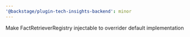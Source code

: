 ```yaml
---
'@backstage/plugin-tech-insights-backend': minor
---
```


Make FactRetrieverRegistry injectable to overrider default implementation
